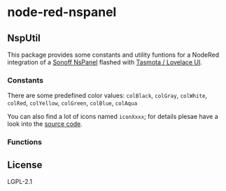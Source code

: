 # node-red-nspanel

## NspUtil

This package provides some constants and utility funtions for a NodeRed integration of a 
[Sonoff NsPanel](https://sonoff.tech/product/central-control-panel/nspanel/)
flashed with [Tasmota / Lovelace UI](https://docs.nspanel.pky.eu/).

### Constants

There are some predefined color values: `colBlack`, `colGray`, `colWhite`, `colRed`, `colYellow`, 
`colGreen`, `colBlue`, `colAqua`

You can also find a lot of icons named `iconXxxx`; for details plesae have a look into the [source code](nsp_utilits.js).

### Functions

## License

LGPL-2.1
